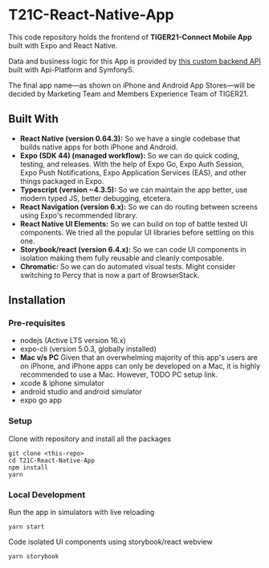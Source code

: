 # T21C-React-Native-App

This code repository holds the frontend of **TIGER21-Connect Mobile App** built with Expo and React Native.

Data and business logic for this App is provided by [this custom backend API](https://github.com/TIGER21-LLC/Connect-symfony) built with Api-Platform and Symfony5.

The final app name—as shown on iPhone and Android App Stores—will be decided by Marketing Team and Members Experience Team of TIGER21.

## Built With

- **React Native (version 0.64.3):** So we have a single codebase that builds native apps for both iPhone and Android.
- **Expo (SDK 44) (managed workflow):** So we can do quick coding, testing, and releases. With the help of Expo Go, Expo Auth Session, Expo Push Notifications, Expo Application Services (EAS), and other things packaged in Expo.
- **Typescript (version ~4.3.5):** So we can maintain the app better, use modern typed JS, better debugging, etcetera.
- **React Navigation (version 6.x):** So we can do routing between screens using Expo's recommended library.
- **React Native UI Elements:** So we can build on top of battle tested UI components. We tried all the popular UI libraries before settling on this one.
- **Storybook/react (version 6.4.x):** So we can code UI components in isolation making them fully reusable and cleanly composable.
- **Chromatic:** So we can do automated visual tests. Might consider switching to Percy that is now a part of BrowserStack.

## Installation

### Pre-requisites

- nodejs (Active LTS version 16.x)
- expo-cli (version 5.0.3, globally installed)
- **Mac v/s PC** Given that an overwhelming majority of this app's users are on iPhone, and iPhone apps can only be developed on a Mac, it is highly recommended to use a Mac. However, TODO PC setup link.
- xcode & iphone simulator
- android studio and android simulator
- expo go app

### Setup

Clone with repository and install all the packages

    git clone <this-repo>
    cd T21C-React-Native-App
    npm install
    yarn

### Local Development

Run the app in simulators with live reloading

    yarn start

Code isolated UI components using storybook/react webview

    yarn storybook
